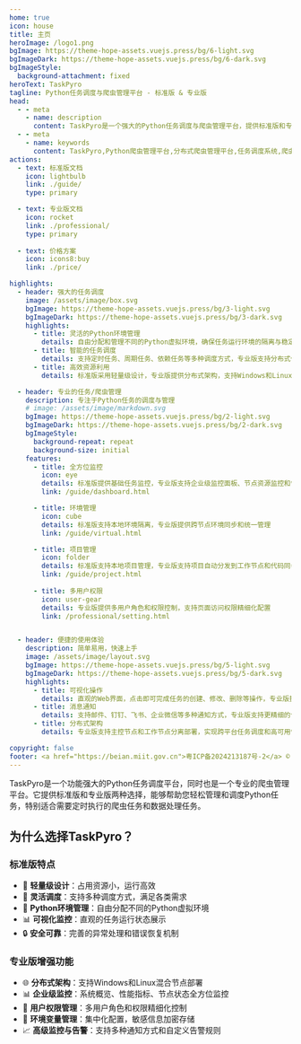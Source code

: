 ```yaml
---
home: true
icon: house
title: 主页
heroImage: /logo1.png
bgImage: https://theme-hope-assets.vuejs.press/bg/6-light.svg
bgImageDark: https://theme-hope-assets.vuejs.press/bg/6-dark.svg
bgImageStyle:
  background-attachment: fixed
heroText: TaskPyro
tagline: Python任务调度与爬虫管理平台 - 标准版 & 专业版
head:
  - - meta
    - name: description
      content: TaskPyro是一个强大的Python任务调度与爬虫管理平台，提供标准版和专业版两种选择，支持灵活的环境管理、智能任务调度、可视化监控以及企业级分布式架构，特别适合爬虫任务和数据处理任务的管理
  - - meta
    - name: keywords
      content: TaskPyro,Python爬虫管理平台,分布式爬虫管理平台,任务调度系统,爬虫框架,数据采集工具,定时任务管理,Python环境管理,分布式任务调度,企业级监控,多用户权限管理
actions:
  - text: 标准版文档
    icon: lightbulb
    link: ./guide/
    type: primary

  - text: 专业版文档
    icon: rocket
    link: ./professional/
    type: primary
    
  - text: 价格方案
    icon: icons8:buy
    link: ./price/

highlights:
  - header: 强大的任务调度
    image: /assets/image/box.svg
    bgImage: https://theme-hope-assets.vuejs.press/bg/3-light.svg
    bgImageDark: https://theme-hope-assets.vuejs.press/bg/3-dark.svg
    highlights:
      - title: 灵活的Python环境管理
        details: 自由分配和管理不同的Python虚拟环境，确保任务运行环境的隔离与稳定，专业版支持跨节点环境同步
      - title: 智能的任务调度
        details: 支持定时任务、周期任务、依赖任务等多种调度方式，专业版支持分布式任务调度和节点选择
      - title: 高效资源利用
        details: 标准版采用轻量级设计，专业版提供分布式架构，支持Windows和Linux混合部署，实现资源最优化利用

  - header: 专业的任务/爬虫管理
    description: 专注于Python任务的调度与管理
    # image: /assets/image/markdown.svg
    bgImage: https://theme-hope-assets.vuejs.press/bg/2-light.svg
    bgImageDark: https://theme-hope-assets.vuejs.press/bg/2-dark.svg
    bgImageStyle:
      background-repeat: repeat
      background-size: initial
    features:
      - title: 全方位监控
        icon: eye
        details: 标准版提供基础任务监控，专业版支持企业级监控面板、节点资源监控和性能指标分析
        link: /guide/dashboard.html

      - title: 环境管理
        icon: cube
        details: 标准版支持本地环境隔离，专业版提供跨节点环境同步和统一管理
        link: /guide/virtual.html

      - title: 项目管理
        icon: folder
        details: 标准版支持本地项目管理，专业版支持项目自动分发到工作节点和代码同步
        link: /guide/project.html
        
      - title: 多用户权限
        icon: user-gear
        details: 专业版提供多用户角色和权限控制，支持页面访问权限精细化配置
        link: /professional/setting.html


  - header: 便捷的使用体验
    description: 简单易用，快速上手
    image: /assets/image/layout.svg
    bgImage: https://theme-hope-assets.vuejs.press/bg/5-light.svg
    bgImageDark: https://theme-hope-assets.vuejs.press/bg/5-dark.svg
    highlights:
      - title: 可视化操作
        details: 直观的Web界面，点击即可完成任务的创建、修改、删除等操作，专业版提供更丰富的数据可视化图表
      - title: 消息通知
        details: 支持邮件、钉钉、飞书、企业微信等多种通知方式，专业版支持更精细的告警规则配置
      - title: 分布式架构
        details: 专业版支持主控节点和工作节点分离部署，实现跨平台任务调度和高可用性

copyright: false
footer: <a href="https://beian.miit.gov.cn">粤ICP备2024213187号-2</a> © 2025-至今 TaskPyro
---
```


TaskPyro是一个功能强大的Python任务调度平台，同时也是一个专业的爬虫管理平台。它提供标准版和专业版两种选择，能够帮助您轻松管理和调度Python任务，特别适合需要定时执行的爬虫任务和数据处理任务。

## 为什么选择TaskPyro？

### 标准版特点

- 🚀 **轻量级设计**：占用资源小，运行高效
- 🔄 **灵活调度**：支持多种调度方式，满足各类需求
- 🐍 **Python环境管理**：自由分配不同的Python虚拟环境
- 📊 **可视化监控**：直观的任务运行状态展示
- 🔒 **安全可靠**：完善的异常处理和错误恢复机制

### 专业版增强功能

- 🌐 **分布式架构**：支持Windows和Linux混合节点部署
- 📊 **企业级监控**：系统概览、性能指标、节点状态全方位监控
- 👥 **用户权限管理**：多用户角色和权限精细化控制
- 🔐 **环境变量管理**：集中化配置，敏感信息加密存储
- 📈 **高级监控与告警**：支持多种通知方式和自定义告警规则
